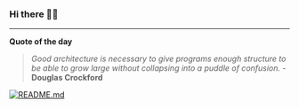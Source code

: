 ### Hi there 👋🏻


---

**Quote of the day**

> *Good architecture is necessary to give programs enough structure to be able to grow large without collapsing into a puddle of confusion.* - **Douglas Crockford** 

[![README.md](https://github.com/marcolovazzano/marcolovazzano/actions/workflows/readme.yml/badge.svg)](https://github.com/marcolovazzano/marcolovazzano/actions/workflows/readme.yml)
